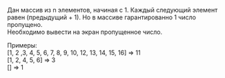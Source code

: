 <p>
    Дан массив из n элементов, начиная с 1.
    Каждый следующий элемент равен (предыдущий + 1).
    Но в массиве гарантированно 1 число пропущено.
</br>
    Необходимо вывести на экран пропущенное число.
</p>
<p>
   Примеры:<br>
   [1, 2 ,3, 4, 5, 6, 7, 8, 9, 10, 12, 13, 14, 15, 16] => 11<br>
   [1, 2, 4, 5, 6] => 3<br>
   [] => 1
</p>